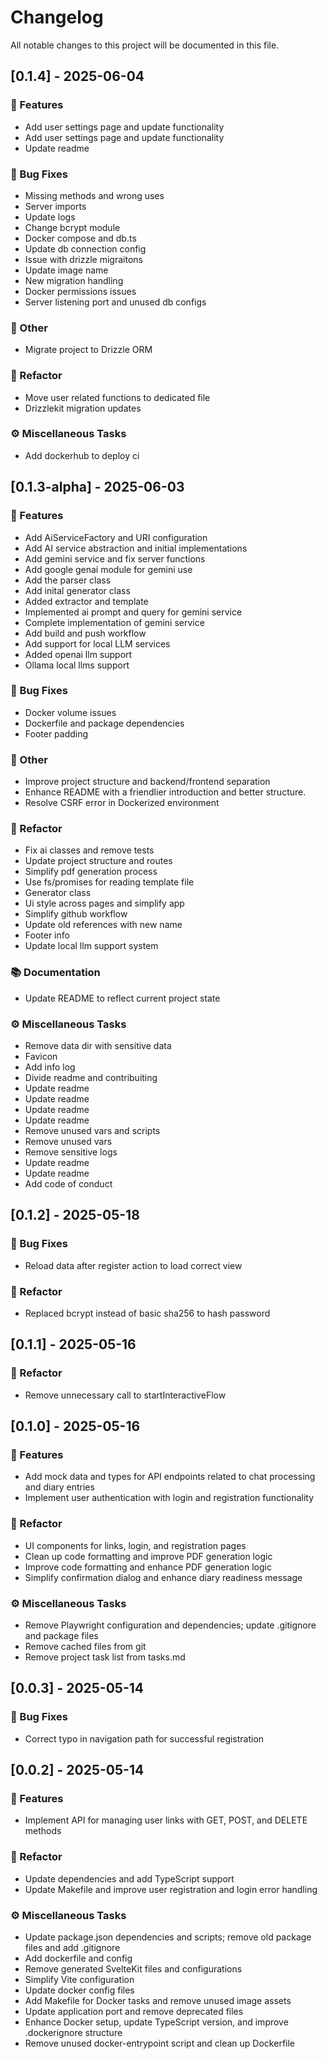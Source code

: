 # Changelog

All notable changes to this project will be documented in this file.

## [0.1.4] - 2025-06-04

### 🚀 Features

- Add user settings page and update functionality
- Add user settings page and update functionality
- Update readme

### 🐛 Bug Fixes

- Missing methods and wrong uses
- Server imports
- Update logs
- Change bcrypt module
- Docker compose and db.ts
- Update db connection config
- Issue with drizzle migraitons
- Update image name
- New migration handling
- Docker permissions issues
- Server listening port and unused db configs

### 💼 Other

- Migrate project to Drizzle ORM

### 🚜 Refactor

- Move user related functions to dedicated file
- Drizzlekit migration updates

### ⚙️ Miscellaneous Tasks

- Add dockerhub to deploy ci

## [0.1.3-alpha] - 2025-06-03

### 🚀 Features

- Add AiServiceFactory and URI configuration
- Add AI service abstraction and initial implementations
- Add gemini service and fix server functions
- Add google genai module for gemini use
- Add the parser class
- Add inital generator class
- Added extractor and template
- Implemented ai prompt and query for gemini service
- Complete implementation of gemini service
- Add build and push workflow
- Add support for local LLM services
- Added openai llm support
- Ollama local llms support

### 🐛 Bug Fixes

- Docker volume issues
- Dockerfile and package dependencies
- Footer padding

### 💼 Other

- Improve project structure and backend/frontend separation
- Enhance README with a friendlier introduction and better structure.
- Resolve CSRF error in Dockerized environment

### 🚜 Refactor

- Fix ai classes and remove tests
- Update project structure and routes
- Simplify pdf generation process
- Use fs/promises for reading template file
- Generator class
- Ui style across pages and simplify app
- Simplify github workflow
- Update old references with new name
- Footer info
- Update local llm support system

### 📚 Documentation

- Update README to reflect current project state

### ⚙️ Miscellaneous Tasks

- Remove data dir with sensitive data
- Favicon
- Add info log
- Divide readme and contribuiting
- Update readme
- Update readme
- Update readme
- Update readme
- Remove unused vars and scripts
- Remove unused vars
- Remove sensitive logs
- Update readme
- Update readme
- Add code of conduct

## [0.1.2] - 2025-05-18

### 🐛 Bug Fixes

- Reload data after register action to load correct view

### 🚜 Refactor

- Replaced bcrypt instead of basic sha256 to hash password

## [0.1.1] - 2025-05-16

### 🚜 Refactor

- Remove unnecessary call to startInteractiveFlow

## [0.1.0] - 2025-05-16

### 🚀 Features

- Add mock data and types for API endpoints related to chat processing and diary entries
- Implement user authentication with login and registration functionality

### 🚜 Refactor

- UI components for links, login, and registration pages
- Clean up code formatting and improve PDF generation logic
- Improve code formatting and enhance PDF generation logic
- Simplify confirmation dialog and enhance diary readiness message

### ⚙️ Miscellaneous Tasks

- Remove Playwright configuration and dependencies; update .gitignore and package files
- Remove cached files from git
- Remove project task list from tasks.md

## [0.0.3] - 2025-05-14

### 🐛 Bug Fixes

- Correct typo in navigation path for successful registration

## [0.0.2] - 2025-05-14

### 🚀 Features

- Implement API for managing user links with GET, POST, and DELETE methods

### 🚜 Refactor

- Update dependencies and add TypeScript support
- Update Makefile and improve user registration and login error handling

### ⚙️ Miscellaneous Tasks

- Update package.json dependencies and scripts; remove old package files and add .gitignore
- Add dockerfile and config
- Remove generated SvelteKit files and configurations
- Simplify Vite configuration
- Update docker config files
- Add Makefile for Docker tasks and remove unused image assets
- Update application port and remove deprecated files
- Enhance Docker setup, update TypeScript version, and improve .dockerignore structure
- Remove unused docker-entrypoint script and clean up Dockerfile

<!-- generated by git-cliff -->
